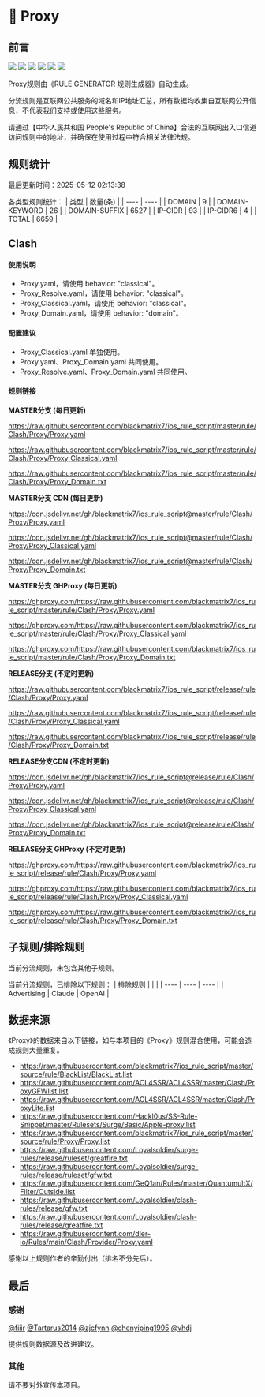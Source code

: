 # 🧸 Proxy

## 前言

![](https://shields.io/badge/-移除重复规则-ff69b4) ![](https://shields.io/badge/-DOMAIN与DOMAIN--SUFFIX合并-green) ![](https://shields.io/badge/-DOMAIN--SUFFIX间合并-critical) ![](https://shields.io/badge/-DOMAIN与DOMAIN--KEYWORD合并-9cf) ![](https://shields.io/badge/-DOMAIN--SUFFIX与DOMAIN--KEYWORD合并-blue) ![](https://shields.io/badge/-IP--CIDR(6)合并-blueviolet) 

Proxy规则由《RULE GENERATOR 规则生成器》自动生成。

分流规则是互联网公共服务的域名和IP地址汇总，所有数据均收集自互联网公开信息，不代表我们支持或使用这些服务。

请通过【中华人民共和国 People's Republic of China】合法的互联网出入口信道访问规则中的地址，并确保在使用过程中符合相关法律法规。

## 规则统计

最后更新时间：2025-05-12 02:13:38

各类型规则统计：
| 类型 | 数量(条)  | 
| ---- | ----  |
| DOMAIN | 9  | 
| DOMAIN-KEYWORD | 26  | 
| DOMAIN-SUFFIX | 6527  | 
| IP-CIDR | 93  | 
| IP-CIDR6 | 4  | 
| TOTAL | 6659  | 


## Clash 

#### 使用说明
- Proxy.yaml，请使用 behavior: "classical"。
- Proxy_Resolve.yaml，请使用 behavior: "classical"。
- Proxy_Classical.yaml，请使用 behavior: "classical"。
- Proxy_Domain.yaml，请使用 behavior: "domain"。

#### 配置建议
- Proxy_Classical.yaml 单独使用。
- Proxy.yaml、Proxy_Domain.yaml 共同使用。
- Proxy_Resolve.yaml、Proxy_Domain.yaml 共同使用。

#### 规则链接
**MASTER分支 (每日更新)**

https://raw.githubusercontent.com/blackmatrix7/ios_rule_script/master/rule/Clash/Proxy/Proxy.yaml

https://raw.githubusercontent.com/blackmatrix7/ios_rule_script/master/rule/Clash/Proxy/Proxy_Classical.yaml

https://raw.githubusercontent.com/blackmatrix7/ios_rule_script/master/rule/Clash/Proxy/Proxy_Domain.txt

**MASTER分支 CDN (每日更新)**

https://cdn.jsdelivr.net/gh/blackmatrix7/ios_rule_script@master/rule/Clash/Proxy/Proxy.yaml

https://cdn.jsdelivr.net/gh/blackmatrix7/ios_rule_script@master/rule/Clash/Proxy/Proxy_Classical.yaml

https://cdn.jsdelivr.net/gh/blackmatrix7/ios_rule_script@master/rule/Clash/Proxy/Proxy_Domain.txt

**MASTER分支 GHProxy (每日更新)**

https://ghproxy.com/https://raw.githubusercontent.com/blackmatrix7/ios_rule_script/master/rule/Clash/Proxy/Proxy.yaml

https://ghproxy.com/https://raw.githubusercontent.com/blackmatrix7/ios_rule_script/master/rule/Clash/Proxy/Proxy_Classical.yaml

https://ghproxy.com/https://raw.githubusercontent.com/blackmatrix7/ios_rule_script/master/rule/Clash/Proxy/Proxy_Domain.txt

**RELEASE分支 (不定时更新)**

https://raw.githubusercontent.com/blackmatrix7/ios_rule_script/release/rule/Clash/Proxy/Proxy.yaml

https://raw.githubusercontent.com/blackmatrix7/ios_rule_script/release/rule/Clash/Proxy/Proxy_Classical.yaml

https://raw.githubusercontent.com/blackmatrix7/ios_rule_script/release/rule/Clash/Proxy/Proxy_Domain.txt

**RELEASE分支CDN (不定时更新)**

https://cdn.jsdelivr.net/gh/blackmatrix7/ios_rule_script@release/rule/Clash/Proxy/Proxy.yaml

https://cdn.jsdelivr.net/gh/blackmatrix7/ios_rule_script@release/rule/Clash/Proxy/Proxy_Classical.yaml

https://cdn.jsdelivr.net/gh/blackmatrix7/ios_rule_script@release/rule/Clash/Proxy/Proxy_Domain.txt

**RELEASE分支 GHProxy (不定时更新)**

https://ghproxy.com/https://raw.githubusercontent.com/blackmatrix7/ios_rule_script/release/rule/Clash/Proxy/Proxy.yaml

https://ghproxy.com/https://raw.githubusercontent.com/blackmatrix7/ios_rule_script/release/rule/Clash/Proxy/Proxy_Classical.yaml

https://ghproxy.com/https://raw.githubusercontent.com/blackmatrix7/ios_rule_script/release/rule/Clash/Proxy/Proxy_Domain.txt

## 子规则/排除规则


当前分流规则，未包含其他子规则。

当前分流规则，已排除以下规则：
| 排除规则  |  |  | 
| ---- | ---- | ----  |
| Advertising | Claude | OpenAI  | 

## 数据来源

《Proxy》的数据来自以下链接，如与本项目的《Proxy》规则混合使用，可能会造成规则大量重复。

- https://raw.githubusercontent.com/blackmatrix7/ios_rule_script/master/source/rule/BlackList/BlackList.list
- https://raw.githubusercontent.com/ACL4SSR/ACL4SSR/master/Clash/ProxyGFWlist.list
- https://raw.githubusercontent.com/ACL4SSR/ACL4SSR/master/Clash/ProxyLite.list
- https://raw.githubusercontent.com/Hackl0us/SS-Rule-Snippet/master/Rulesets/Surge/Basic/Apple-proxy.list
- https://raw.githubusercontent.com/blackmatrix7/ios_rule_script/master/source/rule/Proxy/Proxy.list
- https://raw.githubusercontent.com/Loyalsoldier/surge-rules/release/ruleset/greatfire.txt
- https://raw.githubusercontent.com/Loyalsoldier/surge-rules/release/ruleset/gfw.txt
- https://raw.githubusercontent.com/GeQ1an/Rules/master/QuantumultX/Filter/Outside.list
- https://raw.githubusercontent.com/Loyalsoldier/clash-rules/release/gfw.txt
- https://raw.githubusercontent.com/Loyalsoldier/clash-rules/release/greatfire.txt
- https://raw.githubusercontent.com/dler-io/Rules/main/Clash/Provider/Proxy.yaml


感谢以上规则作者的辛勤付出（排名不分先后）。

## 最后

### 感谢

[@fiiir](https://github.com/fiiir) [@Tartarus2014](https://github.com/Tartarus2014) [@zjcfynn](https://github.com/zjcfynn) [@chenyiping1995](https://github.com/chenyiping1995) [@vhdj](https://github.com/vhdj)

提供规则数据源及改进建议。

### 其他

请不要对外宣传本项目。
